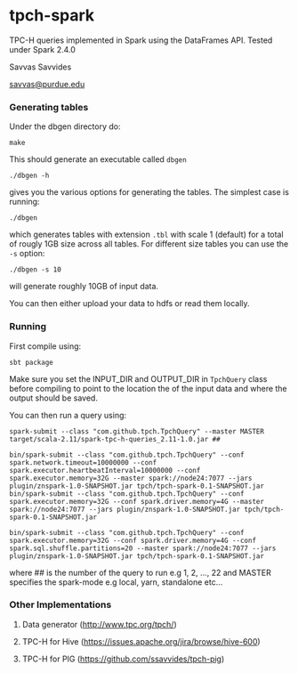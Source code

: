 # tpch-spark

TPC-H queries implemented in Spark using the DataFrames API.
Tested under Spark 2.4.0

Savvas Savvides

savvas@purdue.edu


### Generating tables

Under the dbgen directory do:
```
make
```

This should generate an executable called `dbgen`
```
./dbgen -h
```

gives you the various options for generating the tables. The simplest case is running:
```
./dbgen
```
which generates tables with extension `.tbl` with scale 1 (default) for a total of rougly 1GB size across all tables. For different size tables you can use the `-s` option:
```
./dbgen -s 10
```
will generate roughly 10GB of input data.

You can then either upload your data to hdfs or read them locally.

### Running

First compile using:

```
sbt package
```

Make sure you set the INPUT_DIR and OUTPUT_DIR in `TpchQuery` class before compiling to point to the
location the of the input data and where the output should be saved.

You can then run a query using:

```
spark-submit --class "com.github.tpch.TpchQuery" --master MASTER target/scala-2.11/spark-tpc-h-queries_2.11-1.0.jar ##

bin/spark-submit --class "com.github.tpch.TpchQuery" --conf spark.network.timeout=10000000 --conf spark.executor.heartbeatInterval=10000000 --conf spark.executor.memory=32G --master spark://node24:7077 --jars plugin/znspark-1.0-SNAPSHOT.jar tpch/tpch-spark-0.1-SNAPSHOT.jar
bin/spark-submit --class "com.github.tpch.TpchQuery" --conf spark.executor.memory=32G --conf spark.driver.memory=4G --master spark://node24:7077 --jars plugin/znspark-1.0-SNAPSHOT.jar tpch/tpch-spark-0.1-SNAPSHOT.jar

bin/spark-submit --class "com.github.tpch.TpchQuery" --conf spark.executor.memory=32G --conf spark.driver.memory=4G --conf spark.sql.shuffle.partitions=20 --master spark://node24:7077 --jars plugin/znspark-1.0-SNAPSHOT.jar tpch/tpch-spark-0.1-SNAPSHOT.jar

```

where ## is the number of the query to run e.g 1, 2, ..., 22
and MASTER specifies the spark-mode e.g local, yarn, standalone etc...



### Other Implementations

1. Data generator (http://www.tpc.org/tpch/)

2. TPC-H for Hive (https://issues.apache.org/jira/browse/hive-600)

3. TPC-H for PIG (https://github.com/ssavvides/tpch-pig)
